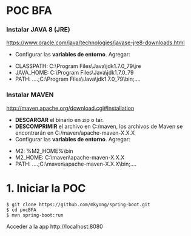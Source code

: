 # POC BFA

### Instalar JAVA 8 (JRE)

https://www.oracle.com/java/technologies/javase-jre8-downloads.html
- Configurar las __variables de entorno__. Agregar:

* CLASSPATH: C:\Program Files\Java\jdk1.7.0_79\jre
* JAVA_HOME: C:\Program Files\Java\jdk1.7.0_79
* PATH: ....;C:\Program Files\Java\jdk1.7.0_79\bin;....

### Instalar MAVEN

http://maven.apache.org/download.cgi#Installation

* __DESCARGAR__ el binario en zip o tar.
* __DESCOMPRIMIR__ el archivo en C:/maven, los archivos de Maven se encontrarán en C:/maven/apache-maven-X.X.X
* Configurar las __variables de entorno__. Agregar:
- M2: %M2_HOME%\bin
- M2_HOME: C:\maven\apache-maven-X.X.X
- PATH: ....;C:\maven\apache-maven-X.X.X\bin;....


# 1. Iniciar la POC
```
$ git clone https://github.com/mkyong/spring-boot.git
$ cd pocBFA
$ mvn spring-boot:run
```

Acceder a la app http://localhost:8080
